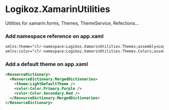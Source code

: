 # Logikoz.XamarinUtilities
Utilities for xamarin.forms, Themes, ThemeService, Refections...

### Add namespace reference on app.xaml
```xml
xmlns:theme="clr-namespace:Logikoz.XamarinUtilities.Themes;assembly=Logikoz.XamarinUtilities"
xmlns:color="clr-namespace:Logikoz.XamarinUtilities.Themes.Colors;assembly=Logikoz.XamarinUtilities"
```

### Add a default theme on app.xaml
```xml
<ResourceDictionary>
  <ResourceDictionary.MergedDictionaries>
    <theme:LightDefaultTheme />
    <color:Color.Primary.Purple />
    <color:Color.Secondary.Red />
  </ResourceDictionary.MergedDictionaries>
</ResourceDictionary>
```
